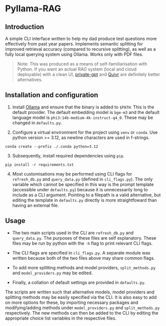 # Pyllama-RAG

## Introduction

A simple CLI interface written to help my dad produce test questions more effectively from past year papers. Implements semantic splitting for improved retrieval accuracy (compared to recursive splitting), as well as a fully local querying system using Ollama. Works only with PDF files.

> Note: This was produced as a means of self-familiarisation with Python. If you want an actual RAG system (local and cloud deployable) with a clean UI, [private-gpt](https://github.com/zylon-ai/private-gpt) and [Quivr](https://github.com/QuivrHQ/quivr) are definitely better alternatives.

## Installation and configuration

1. Install [Ollama](https://ollama.com/) and ensure that the binary is added to `$PATH`. This is the default provider. The default embedding model is `bge-m3` and the default language model is `phi3:14b-medium-4k-instruct-q4_0`. These may be changed in `defaults.py`.

2. Configure a virtual environment for the project using `venv` or `conda`. Use python version >= 3.12, as newline characters are used in f-strings.

```console
conda create --prefix ./.conda python=3.12
```

3. Subsequently, install required dependencies using `pip`.

```console
pip install -r requirements.txt
```

4. Most customisations may be performed using CLI flags for `refresh_db.py` and `query_data.py` (defined in `cli_flags.py`). The only variable which cannot be specified in this way is the prompt template (accessible under `defaults.py`) because it is unnecessarily long to include as a CLI argument. Pointing to a filepath is a valid alternative, but editing the template in `defaults.py` directly is more straightfoward than having an external file.

## Usage

- The two main scripts used in the CLI are `refresh_db.py` and `query_data.py`. The purposes of these files are self explanatory. These files may be run by python with the `-h` flag to print relevant CLI flags.

- The CLI flags are specified in `cli_flags.py`. A separate module was written because both of the two files above may share common flags.

- To add more splitting methods and model providers, `split_methods.py` and `model_providers.py` may be edited.

- Finally, a collation of default settings are provided in `defaults.py`.

The scripts are written such that alternative models, model providers and splitting methods may be easily specified via the CLI. It is also easy to add on more options for these, by importing necessary packages and modifying/adding methods under `model_providers.py` and `split_methods.py` respectively. The new methods can then be added to the CLI by editing the appropriate choice list variables in the respective files.
